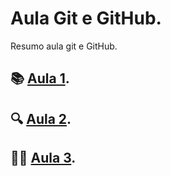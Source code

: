 
# Aula Git e GitHub.

Resumo aula git e GitHub.

## 📚 [Aula 1](https://github.com/MnGusta).

## 🔍 [Aula 2](https://github.com/MnGusta).

## 🧑‍🎓 [Aula 3](https://github.com/MnGusta).


